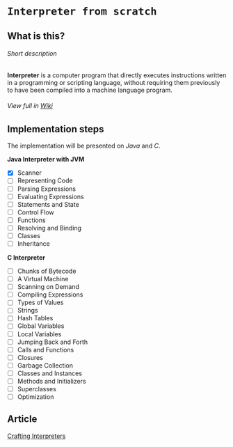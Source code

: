 # `Interpreter from scratch`

## What is this?
###### Short description
**Interpreter** is a computer program that directly executes instructions written in a programming or scripting language, without requiring them previously to have been compiled into a machine language program.
###### View full in [Wiki](https://en.wikipedia.org/wiki/Interpreter_(computing))

## Implementation steps
The implementation will be presented on *Java* and *C*.

**Java Interpreter with JVM**
- [x] Scanner
- [ ] Representing Code
- [ ] Parsing Expressions
- [ ] Evaluating Expressions
- [ ] Statements and State
- [ ] Control Flow
- [ ] Functions
- [ ] Resolving and Binding
- [ ] Classes
- [ ] Inheritance

**C Interpreter**
- [ ] Chunks of Bytecode
- [ ] A Virtual Machine
- [ ] Scanning on Demand
- [ ] Compiling Expressions
- [ ] Types of Values
- [ ] Strings
- [ ] Hash Tables
- [ ] Global Variables
- [ ] Local Variables
- [ ] Jumping Back and Forth
- [ ] Calls and Functions
- [ ] Closures
- [ ] Garbage Collection
- [ ] Classes and Instances
- [ ] Methods and Initializers
- [ ] Superclasses
- [ ] Optimization

## Article
[Crafting Interpreters](https://craftinginterpreters.com/)
